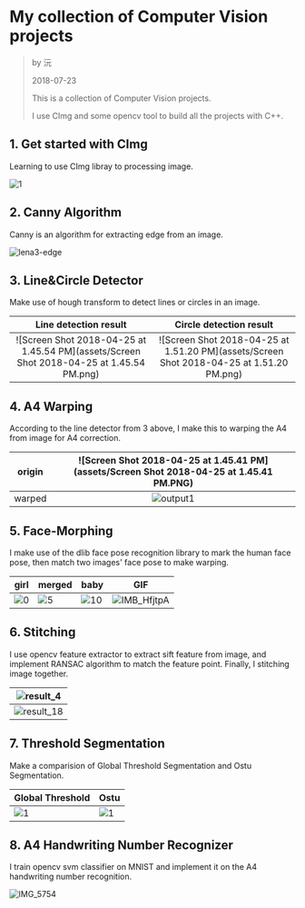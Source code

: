 

# My collection of Computer Vision projects

> by 沅
>
> 2018-07-23
>
> This is a collection of Computer Vision projects.
>
> I use CImg and some opencv tool to  build all the projects with C++.

## 1. Get started with CImg

Learning to use CImg libray to processing image.

![1](assets/1.png)



## 2. Canny Algorithm 

Canny is an algorithm for extracting edge from an image.

![lena3-edge](assets/lena3-edge.png)



## 3. Line&Circle Detector

Make use of hough transform to detect lines or circles in an image.

|                    Line detection result                     |                   Circle detection result                    |
| :----------------------------------------------------------: | :----------------------------------------------------------: |
| ![Screen Shot 2018-04-25 at 1.45.54 PM](assets/Screen Shot 2018-04-25 at 1.45.54 PM.png) | ![Screen Shot 2018-04-25 at 1.51.20 PM](assets/Screen Shot 2018-04-25 at 1.51.20 PM.png) |



## 4. A4 Warping

According to the line detector from 3 above, I make this to warping the A4 from image for A4 correction.

| origin | ![Screen Shot 2018-04-25 at 1.45.41 PM](assets/Screen Shot 2018-04-25 at 1.45.41 PM.PNG) |
| :----: | :----------------------------------------------------------: |
| warped |                ![output1](assets/output1.BMP)                |



## 5. Face-Morphing

I make use of the dlib face pose recognition library to mark the human face pose, then match two images' face pose to make warping. 

| girl               | merged             | baby                 | GIF                                  |
| ------------------ | ------------------ | -------------------- | ------------------------------------ |
| ![0](assets/0.bmp) | ![5](assets/5.bmp) | ![10](assets/10.bmp) | ![IMB_HfjtpA](assets/IMB_HfjtpA.GIF) |



## 6. Stitching

I use opencv feature extractor to extract sift feature from image, and implement RANSAC algorithm to match the feature point. Finally, I stitching image together.

| ![result_4](assets/result_4.jpg)   |
| ---------------------------------- |
| ![result_18](assets/result_18.jpg) |



## 7. Threshold Segmentation

Make a comparision of Global Threshold Segmentation and Ostu Segmentation.

| Global Threshold   | Ostu                       |
| ------------------ | -------------------------- |
| ![1](assets/1.jpg) | ![1](assets/1-2317473.jpg) |



## 8. A4 Handwriting Number Recognizer

I train opencv svm classifier on MNIST and implement it on the A4 handwriting number recognition.

![IMG_5754](assets/IMG_5754.JPG)


